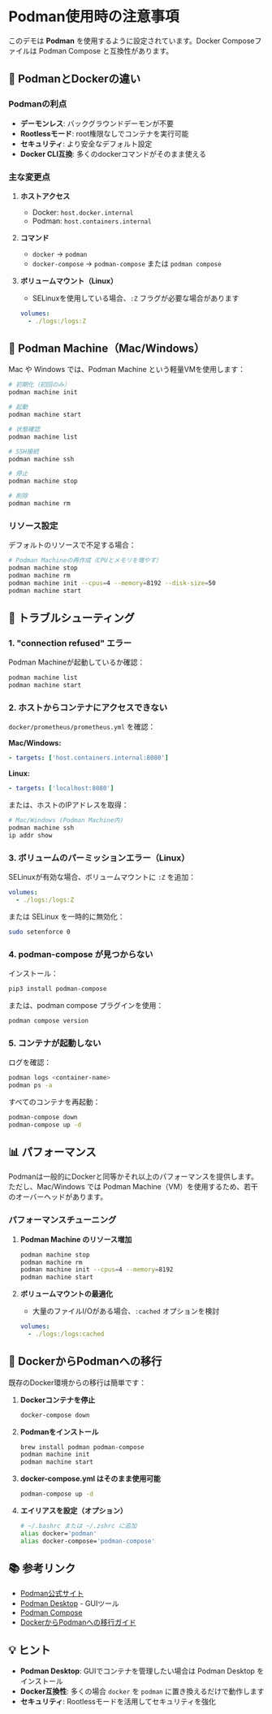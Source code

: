 # Podman使用時の注意事項

このデモは **Podman** を使用するように設定されています。Docker Composeファイルは Podman Compose と互換性があります。

## 🐳 PodmanとDockerの違い

### Podmanの利点
- **デーモンレス**: バックグラウンドデーモンが不要
- **Rootlessモード**: root権限なしでコンテナを実行可能
- **セキュリティ**: より安全なデフォルト設定
- **Docker CLI互換**: 多くのdockerコマンドがそのまま使える

### 主な変更点

1. **ホストアクセス**
   - Docker: `host.docker.internal`
   - Podman: `host.containers.internal`

2. **コマンド**
   - `docker` → `podman`
   - `docker-compose` → `podman-compose` または `podman compose`

3. **ボリュームマウント（Linux）**
   - SELinuxを使用している場合、`:Z` フラグが必要な場合があります
   ```yaml
   volumes:
     - ./logs:/logs:Z
   ```

## 🚀 Podman Machine（Mac/Windows）

Mac や Windows では、Podman Machine という軽量VMを使用します：

```bash
# 初期化（初回のみ）
podman machine init

# 起動
podman machine start

# 状態確認
podman machine list

# SSH接続
podman machine ssh

# 停止
podman machine stop

# 削除
podman machine rm
```

### リソース設定

デフォルトのリソースで不足する場合：
```bash
# Podman Machineの再作成（CPUとメモリを増やす）
podman machine stop
podman machine rm
podman machine init --cpus=4 --memory=8192 --disk-size=50
podman machine start
```

## 🔧 トラブルシューティング

### 1. "connection refused" エラー

Podman Machineが起動しているか確認：
```bash
podman machine list
podman machine start
```

### 2. ホストからコンテナにアクセスできない

`docker/prometheus/prometheus.yml` を確認：

**Mac/Windows:**
```yaml
- targets: ['host.containers.internal:8080']
```

**Linux:**
```yaml
- targets: ['localhost:8080']
```

または、ホストのIPアドレスを取得：
```bash
# Mac/Windows (Podman Machine内)
podman machine ssh
ip addr show
```

### 3. ボリュームのパーミッションエラー（Linux）

SELinuxが有効な場合、ボリュームマウントに `:Z` を追加：
```yaml
volumes:
  - ./logs:/logs:Z
```

または SELinux を一時的に無効化：
```bash
sudo setenforce 0
```

### 4. podman-compose が見つからない

インストール：
```bash
pip3 install podman-compose
```

または、podman compose プラグインを使用：
```bash
podman compose version
```

### 5. コンテナが起動しない

ログを確認：
```bash
podman logs <container-name>
podman ps -a
```

すべてのコンテナを再起動：
```bash
podman-compose down
podman-compose up -d
```

## 📊 パフォーマンス

Podmanは一般的にDockerと同等かそれ以上のパフォーマンスを提供します。ただし、Mac/Windows では Podman Machine（VM）を使用するため、若干のオーバーヘッドがあります。

### パフォーマンスチューニング

1. **Podman Machine のリソース増加**
   ```bash
   podman machine stop
   podman machine rm
   podman machine init --cpus=4 --memory=8192
   podman machine start
   ```

2. **ボリュームマウントの最適化**
   - 大量のファイルI/Oがある場合、`:cached` オプションを検討
   ```yaml
   volumes:
     - ./logs:/logs:cached
   ```

## 🔄 DockerからPodmanへの移行

既存のDocker環境からの移行は簡単です：

1. **Dockerコンテナを停止**
   ```bash
   docker-compose down
   ```

2. **Podmanをインストール**
   ```bash
   brew install podman podman-compose
   podman machine init
   podman machine start
   ```

3. **docker-compose.yml はそのまま使用可能**
   ```bash
   podman-compose up -d
   ```

4. **エイリアスを設定（オプション）**
   ```bash
   # ~/.bashrc または ~/.zshrc に追加
   alias docker='podman'
   alias docker-compose='podman-compose'
   ```

## 📚 参考リンク

- [Podman公式サイト](https://podman.io/)
- [Podman Desktop](https://podman-desktop.io/) - GUIツール
- [Podman Compose](https://github.com/containers/podman-compose)
- [DockerからPodmanへの移行ガイド](https://podman.io/getting-started/installation)

## 💡 ヒント

- **Podman Desktop**: GUIでコンテナを管理したい場合は Podman Desktop をインストール
- **Docker互換性**: 多くの場合 `docker` を `podman` に置き換えるだけで動作します
- **セキュリティ**: Rootlessモードを活用してセキュリティを強化



